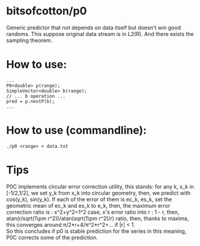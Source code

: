# bitsofcotton/p0
Generic predictor that not depends on data itself but doesn't win good randoms.
This suppose original data stream is in L2(R).
And there exists the sampling theorem.

# How to use:
    ...
    P0<double> p(range);
    SimpleVector<double> b(range);
    // ... b operation ...
    pred = p.nextP(b);
    ...

# How to use (commandline):
    ./p0 <range> < data.txt

# Tips
P0C implements circular error correction utility, this stands:
for any k, x_k in \[-1/2,1/2\], we set y_k from x_k into circular geometry, then, we predict with cos(y_k), sin(y_k).
If each of the error of them is ec_k, es_k, set the geometric mean of ec_k and es_k to e_k, then,
the maximum error correction ratio is : x^2+y^2=1^2 case, x's error ratio into r : 1 - r, then, atan(r/sqrt(1\pm r^2))/atan(sqrt(1\pm r^2)/r) ratio, then, thanks to maxima, this converges around &pi;/2\*r+4/&pi;^2\*r^2+... if |r| < 1.  
So this concludes if p0 is stable prediction for the series in this meaning, P0C corrects some of the prediction.
